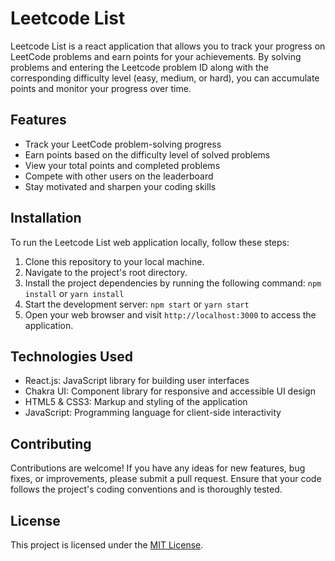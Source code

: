 # Leetcode List

Leetcode List is a react application that allows you to track your progress on LeetCode problems and earn points for your achievements. By solving problems and entering the Leetcode problem ID along with the corresponding difficulty level (easy, medium, or hard), you can accumulate points and monitor your progress over time.

## Features

- Track your LeetCode problem-solving progress
- Earn points based on the difficulty level of solved problems
- View your total points and completed problems
- Compete with other users on the leaderboard
- Stay motivated and sharpen your coding skills

## Installation

To run the Leetcode List web application locally, follow these steps:

1. Clone this repository to your local machine.
2. Navigate to the project's root directory.
3. Install the project dependencies by running the following command:
    ```npm install``` or ```yarn install```
4. Start the development server:
    ```npm start``` or ```yarn start```
5. Open your web browser and visit `http://localhost:3000` to access the application.

## Technologies Used

- React.js: JavaScript library for building user interfaces
- Chakra UI: Component library for responsive and accessible UI design
- HTML5 & CSS3: Markup and styling of the application
- JavaScript: Programming language for client-side interactivity

## Contributing

Contributions are welcome! If you have any ideas for new features, bug fixes, or improvements, please submit a pull request. Ensure that your code follows the project's coding conventions and is thoroughly tested.

## License

This project is licensed under the [MIT License](LICENSE).
